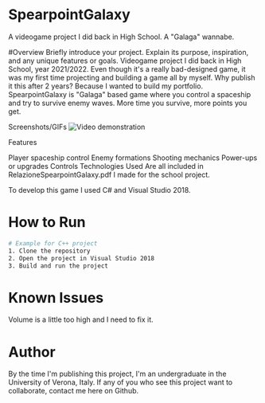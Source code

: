 # SpearpointGalaxy
 A videogame project I did back in High School. A "Galaga" wannabe.
 
#Overview
Briefly introduce your project. Explain its purpose, inspiration, and any unique features or goals.
Videogame project I did back in High School, year 2021/2022. Even though it's a really bad-designed game, it was my first time projecting and building a game all by myself. Why publish it this after 2 years? Because I wanted to build my portfolio. 
SpearpointGalaxy is "Galaga" based game where you control a spaceship and try to survive enemy waves. More time you survive, more points you get. 

Screenshots/GIFs
![Video demonstration](SpearpointGalaxyVideo.gif)

Features

Player spaceship control
Enemy formations
Shooting mechanics
Power-ups or upgrades
Controls
Technologies Used
Are all included in RelazioneSpearpointGalaxy.pdf I made for the school project. 

To develop this game I used C# and Visual Studio 2018.

# How to Run

```bash
# Example for C++ project
1. Clone the repository
2. Open the project in Visual Studio 2018
3. Build and run the project
```
# Known Issues
Volume is a little too high and I need to fix it. 

# Author
By the time I'm publishing this project, I'm an undergraduate in the University of Verona, Italy. If any of you who see this project want to collaborate, contact me here on Github. 
